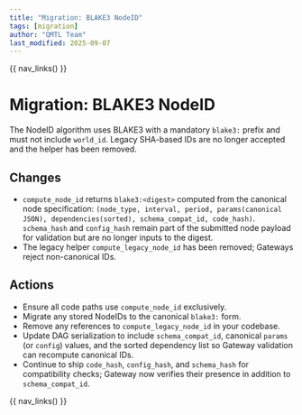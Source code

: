 ```yaml
---
title: "Migration: BLAKE3 NodeID"
tags: [migration]
author: "QMTL Team"
last_modified: 2025-09-07
---
```


{{ nav_links() }}

# Migration: BLAKE3 NodeID

The NodeID algorithm uses BLAKE3 with a mandatory `blake3:` prefix and must not include `world_id`. Legacy SHA-based IDs are no longer accepted and the helper has been removed.

## Changes

- `compute_node_id` returns `blake3:<digest>` computed from the canonical node specification:
  `(node_type, interval, period, params(canonical JSON), dependencies(sorted), schema_compat_id, code_hash)`.
  `schema_hash` and `config_hash` remain part of the submitted node payload for validation but are no longer inputs to the digest.
- The legacy helper `compute_legacy_node_id` has been removed; Gateways reject non-canonical IDs.

## Actions

- Ensure all code paths use `compute_node_id` exclusively.
- Migrate any stored NodeIDs to the canonical `blake3:` form.
- Remove any references to `compute_legacy_node_id` in your codebase.
- Update DAG serialization to include `schema_compat_id`, canonical `params` (or `config`) values, and the sorted dependency list so Gateway validation can recompute canonical IDs.
- Continue to ship `code_hash`, `config_hash`, and `schema_hash` for compatibility checks; Gateway now verifies their presence in addition to `schema_compat_id`.

{{ nav_links() }}
